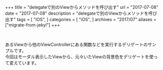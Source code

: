 +++
title = "delegateで別のViewからメソッドを呼び出す"
url = "2017-07-08"
date = "2017-07-08"
description = "delegateで別のViewからメソッドを呼び出す"
tags = [
    "iOS",
]
categories = [
    "iOS",
]
archives = "2017/07"
aliases = ["migrate-from-jekyl"]
+++

<br>

あるViewから他のViewControllerにある関数などを実行するデリゲートのサンプルです。  
今回はモーダル表示したViewから、元々いたViewの背景色をデリゲートを使って変えています。  

<script src="https://gist.github.com/O-Junpei/ae189d1b905c3f1778f0552ceeb5fcf8.js"></script>
